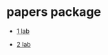 # papers package

* [1 lab](https://github.com/mariiatuzovska/cryptanalysis/blob/master/papers/D5_CP1.2018.pdf)

* [2 lab](https://github.com/mariiatuzovska/cryptanalysis/blob/master/papers/D5_CP2.2019.pdf)